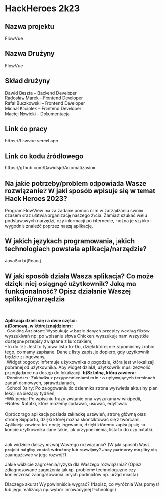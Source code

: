<h1>HackHeroes 2k23</h1>

<h2>Nazwa projektu</h2>
<p>FlowVue</p>

<h2>Nazwa Drużyny</h2>
<p>FlowVue</p>

<h2>Skład drużyny</h2>
Dawid Buszta – Backend Developer<br>
Radosław Marek - Frontend Developer<br>
Rafał Buczkowski – Frontend Developer<br>
Michał Kociołek – Frontend Developer<br>
Maciej Nowicki –  Dokumentacja<br>

<h2>Link do pracy</h2>
https://flowvue.vercel.app

<h2>Link do kodu źródłowego</h2>
https://github.com/Dawidsjd/Automatizasion

<h2>Na jakie potrzeby/problem odpowiada Wasze rozwiązanie? W jaki sposób wpisuje się w temat Hack Heroes 2023?
</h2>
Program FlowView ma za zadanie pomóc nam w zarządzaniu swoim czasem oraz ułatwia organizację naszego życia. Zamiast szukać wielu podstawowych narzędzi, czy informacji po internecie, można je szybko i wygodnie znaleźć poprzez naszą aplikację.

<h2>W jakich językach programowania, jakich technologiach powstała aplikacja/narzędzie?</h2>
JavaScript(React)

<h2>W jaki sposób działa Wasza aplikacja? Co może dzięki niej osiągnąć użytkownik? Jaką ma funkcjonalność?
Opisz działanie Waszej aplikacji/narzędzia</h2><br>

**Aplikacja dzieli się na dwie części:**<br>
**a)Domową, w której znajdziemy:<br>**
	-Cooking Assistant: Wyszukuje w bazie danych przepisy według filtrów wyszukiwań np: po wpisaniu słowa Chicken, wyszukuje nam wszystkie dostępne przepisy związane z kurczakiem,<br>
	-To do list: Jest to typowa lista To-Do, dzięki której nie zapominimy zrobić tego, co mamy zapisane. Dane z listy zapisuje dopiero, gdy użytkownik będzie zalogowany, <br>
 	-Widget pogody: Informuje użytkownika o pogodzie, która jest w lokalizaji pobranej od użytkownika. Aby widget działał, użytkownik musi zezwolić przeglądarce na dostęp do lokalizacji.
**b)Szkolną, która zawiera:<br>**
	-Reminders: Zakładka z przypomnieniami m.in.: o upływających terminach zadań domowych, sprawdzianach,<br>
	-School Dairy: Po zalogowaniu do dziennika strona wyświetla aktualny plan lekcji na bieżący tydzień,<br>
	-Wikipedia: Po wpisaniu frazy zostanie ona wyszukana w wikipedii,<br>
	-Notes: Notatki, które możemy dodawać, usuwać, edytować <br><br>
 Oprócz tego aplikacja posiada zakładkę ustawień, stronę główną oraz stronę Supportu, dzięki której można skontaktować się z twórcami.<br>
Aplikacja zawiera też opcję logowania, dzięki któremu zapisują się na koncie użytkownika dane takie, jak przypomnienia, lista to do czy notatki. <br>
<br>

Jak widzicie dalszy rozwój Waszego rozwiązania?
(W jaki sposób Wasz projekt mógłby zostać wdrożony lub rozwijany? Jacy partnerzy mogliby się zaangażować w jego rozwój?)


Jakie widzicie zagrożenia/ryzyka dla Waszego rozwiązania?
(Opisz zdiagnozowane zagrożenia jak np. problemy technologiczne czy konieczność zaangażowania innych podmiotów np. urząd miasta)


Dlaczego akurat Wy powinniście wygrać?
(Napisz, co wyróżnia Was pomysł lub jego realizacja np. wybór innowacyjnej technologii)



